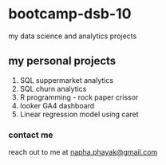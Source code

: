 # bootcamp-dsb-10
my data science and analytics projects

## my personal projects

1. SQL  suppermarket analytics
2. SQL churn analytics
3. R programming - rock paper crissor
4. looker GA4 dashboard
5.  Linear regression model using caret 


### contact me
reach out to me at napha.phayak@gmail.com










